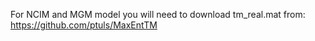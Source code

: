 For NCIM and MGM model you will need to download tm_real.mat from: https://github.com/ptuls/MaxEntTM
